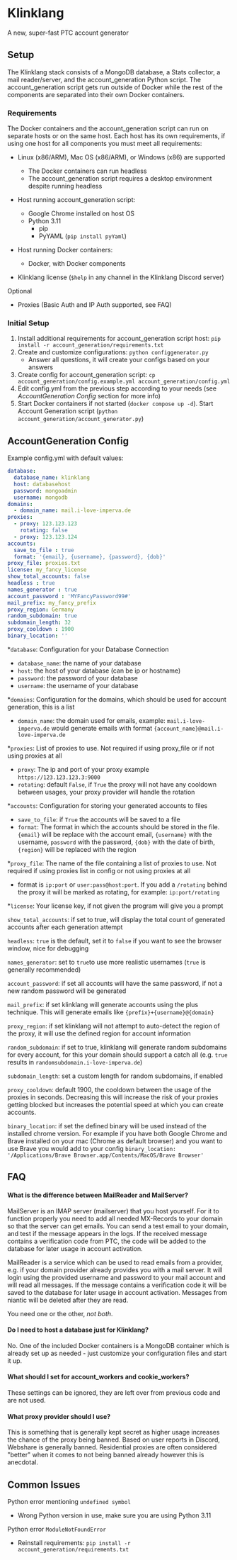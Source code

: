 
# Klinklang

A new, super-fast PTC account generator


## Setup
The Klinklang stack consists of a MongoDB database, a Stats collector, a mail reader/server, and the account_generation Python script. The account_generation script gets run outside of Docker while the rest of the components are separated into their own Docker containers.

### Requirements
The Docker containers and the account_generation script can run on separate hosts or on the same host. Each host has its own requirements, if using one host for all components you must meet all requirements:
- Linux (x86/ARM), Mac OS (x86/ARM), or Windows (x86) are supported
    - The Docker containers can run headless
    - The account_generation script requires a desktop environment despite running headless

- Host running account_generation script:
    - Google Chrome installed on host OS
    - Python 3.11
        - pip
        - PyYAML (`pip install pyYaml`)

- Host running Docker containers:
    - Docker, with Docker components

- Klinklang license (`$help` in any channel in the Klinklang Discord server)

Optional
- Proxies (Basic Auth and IP Auth supported, see FAQ)

### Initial Setup
1. Install additional requirements for account_generation script host: `pip install -r account_generation/requirements.txt`
2. Create and customize configurations: `python configgenerator.py`
    - Answer all questions, it will create your configs based on your answers
3. Create config for account_generation script: `cp account_generation/config.example.yml account_generation/config.yml`
4. Edit config.yml from the previous step according to your needs (see *AccountGeneration Config* section for more info)
5. Start Docker containers if not started (`docker compose up -d`). Start Account Generation script (`python account_generation/account_generator.py`)

## AccountGeneration Config
Example config.yml with default values:
```yaml
database:
  database_name: klinklang
  host: databasehost
  password: mongoadmin
  username: mongodb
domains:
  - domain_name: mail.i-love-imperva.de
proxies:
  - proxy: 123.123.123
    rotating: false
  - proxy: 123.123.124
accounts:
  save_to_file : true
  format: '{email}, {username}, {password}, {dob}'
proxy_file: proxies.txt
license: my_fancy_license
show_total_accounts: false
headless : true
names_generator : true
account_password : 'MYFancyPassword99#'
mail_prefix: my_fancy_prefix
proxy_region: Germany
random_subdomain: true
subdomain_length: 32
proxy_cooldown : 1900
binary_location: ''
```

*`database`: Configuration for your Database Connection
- `database_name`: the name of your database
- `host`: the host of your database (can be ip or hostname)
- `password`: the password of your database
- `username`: the username of your database

*`domains`: Configuration for the domains, which should be used for account generation, this is a list
- `domain_name`: the domain used for emails, example: `mail.i-love-imperva.de` would generate emails with format `{account_name}@mail.i-love-imperva.de`

*`proxies`: List of proxies to use. Not required if using proxy_file or if not using proxies at all
- `proxy`: The ip and port of your proxy example `https://123.123.123.3:9000`
- `rotating`: default `False`, if `True` the proxy will not have any cooldown between usages, your proxy provider will handle the rotation

*`accounts`: Configuration for storing your generated accounts to files
- `save_to_file`: if `True` the accounts will be saved to a file
- `format`: The format in which the accounts should be stored in the file. `{email}` will be replace with the account email, `{username}` with the username, `password` with the password, `{dob}` with the date of birth, `{region}` will be replaced with the region

*`proxy_file`: The name of the file containing a list of proxies to use. Not required if using proxies list in config or not using proxies at all
- format is `ip:port` or `user:pass@host:port`. If you add a `/rotating` behind the proxy it will be marked as rotating, for example: `ip:port/rotating`

*`license`: Your license key, if not given the program will give you a prompt

`show_total_accounts`: if set to true, will display the total count of generated accounts after each generation attempt

`headless`: `true` is the default, set it to `false` if you want to see the browser window, nice for debugging

`names_generator`: set to `true`to use more realistic usernames (`true` is generally recommended)

`account_password`: if set all accounts will have the same password, if not a new random password will be generated

`mail_prefix`: if set klinklang will generate accounts using the plus technique. This will generate emails like `{prefix}+{username}@{domain}`

`proxy_region`: if set klinklang will not attempt to auto-detect the region of the proxy, it will use the defined region for account information

`random_subdomain`: if set to true, klinklang will generate random subdomains for every account, for this your domain should support a catch all (e.g. `true` results in `randomsubdomain.i-love-imperva.de`)

`subdomain_length`: set a custom length for random subdomains, if enabled

`proxy_cooldown`: default 1900, the cooldown between the usage of the proxies in seconds. Decreasing this will increase the risk of your proxies getting blocked but increases the potential speed at which you can create accounts.

`binary_location`: if set the defined binary will be used instead of the installed chrome version. For example if you have both Google Chrome and Brave installed on your mac (Chrome as default browser) and you want to use Brave you would add to your config `binary_location: '/Applications/Brave Browser.app/Contents/MacOS/Brave Browser'`

## FAQ

#### What is the difference between MailReader and MailServer?

MailServer is an IMAP server (mailserver) that you host yourself. For it to function properly you need to add all needed MX-Records to your domain so that the server can get emails. You can send a test email to your domain, and test if the message appears in the logs. If the received message contains a verification code from PTC, the code will be added to the database for later usage in account activation.

MailReader is a service which can be used to read emails from a provider, e.g. if your domain provider already provides you with a mail server. It will login using the provided username and password to your mail account and will read all messages. If the message contains a verification code it will be saved to the database for later usage in account activation. Messages from niantic will be deleted after they are read.

You need one or the other, *not both*.

#### Do I need to host a database just for Klinklang?

No. One of the included Docker containers is a MongoDB container which is already set up as needed - just customize your configuration files and start it up.

#### What should I set for account_workers and cookie_workers?

These settings can be ignored, they are left over from previous code and are not used. 

#### What proxy provider should I use?

This is something that is generally kept secret as higher usage increases the chance of the proxy being banned. Based on user reports in Discord, Webshare is generally banned. Residential proxies are often considered "better" when it comes to not being banned already however this is anecdotal.


## Common Issues

Python error mentioning `undefined symbol`
- Wrong Python version in use, make sure you are using Python 3.11

Python error `ModuleNotFoundError`
- Reinstall requirements: `pip install -r account_generation/requirements.txt`

